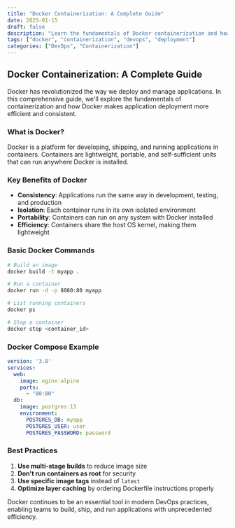 ```yaml
---
title: "Docker Containerization: A Complete Guide"
date: 2025-01-15
draft: false
description: "Learn the fundamentals of Docker containerization and how to deploy applications efficiently"
tags: ["docker", "containerization", "devops", "deployment"]
categories: ["DevOps", "Containerization"]
---
```


## Docker Containerization: A Complete Guide

Docker has revolutionized the way we deploy and manage applications. In this comprehensive guide, we'll explore the fundamentals of containerization and how Docker makes application deployment more efficient and consistent.

### What is Docker?

Docker is a platform for developing, shipping, and running applications in containers. Containers are lightweight, portable, and self-sufficient units that can run anywhere Docker is installed.

### Key Benefits of Docker

- **Consistency**: Applications run the same way in development, testing, and production
- **Isolation**: Each container runs in its own isolated environment
- **Portability**: Containers can run on any system with Docker installed
- **Efficiency**: Containers share the host OS kernel, making them lightweight

### Basic Docker Commands

```bash
# Build an image
docker build -t myapp .

# Run a container
docker run -d -p 8080:80 myapp

# List running containers
docker ps

# Stop a container
docker stop <container_id>
```

### Docker Compose Example

```yaml
version: '3.8'
services:
  web:
    image: nginx:alpine
    ports:
      - "80:80"
  db:
    image: postgres:13
    environment:
      POSTGRES_DB: myapp
      POSTGRES_USER: user
      POSTGRES_PASSWORD: password
```

### Best Practices

1. **Use multi-stage builds** to reduce image size
2. **Don't run containers as root** for security
3. **Use specific image tags** instead of `latest`
4. **Optimize layer caching** by ordering Dockerfile instructions properly

Docker continues to be an essential tool in modern DevOps practices, enabling teams to build, ship, and run applications with unprecedented efficiency.
